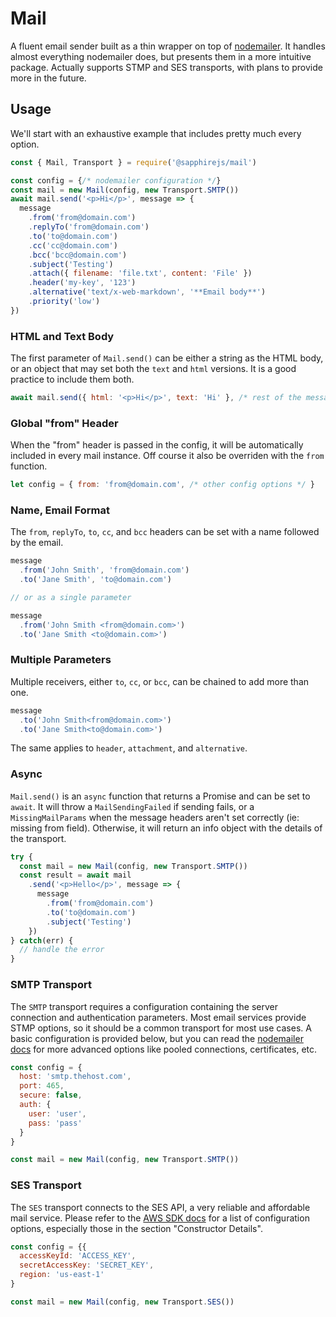 # Mail

A fluent email sender built as a thin wrapper on top of [nodemailer](https://github.com/nodemailer/nodemailer). It handles almost everything nodemailer does, but presents them in a more intuitive package. Actually supports STMP and SES transports, with plans to provide more in the future.

## Usage

We'll start with an exhaustive example that includes pretty much every option.

```javascript
const { Mail, Transport } = require('@sapphirejs/mail')

const config = {/* nodemailer configuration */}
const mail = new Mail(config, new Transport.SMTP())
await mail.send('<p>Hi</p>', message => {
  message
    .from('from@domain.com')
    .replyTo('from@domain.com')
    .to('to@domain.com')
    .cc('cc@domain.com')
    .bcc('bcc@domain.com')
    .subject('Testing')
    .attach({ filename: 'file.txt', content: 'File' })
    .header('my-key', '123')
    .alternative('text/x-web-markdown', '**Email body**')
    .priority('low')
})
```

### HTML and Text Body

The first parameter of `Mail.send()` can be either a string as the HTML body, or an object that may set both the `text` and `html` versions. It is a good practice to include them both.

```javascript
await mail.send({ html: '<p>Hi</p>', text: 'Hi' }, /* rest of the message */)
```

### Global "from" Header

When the "from" header is passed in the config, it will be automatically included in every mail instance. Off course it also be overriden with the `from` function.

```javascript
let config = { from: 'from@domain.com', /* other config options */ }
```

### Name, Email Format

The `from`, `replyTo`, `to`, `cc`, and `bcc` headers can be set with a name followed by the email.

```javascript
message
  .from('John Smith', 'from@domain.com')
  .to('Jane Smith', 'to@domain.com')

// or as a single parameter

message
  .from('John Smith <from@domain.com>')
  .to('Jane Smith <to@domain.com>')
```

### Multiple Parameters

Multiple receivers, either `to`, `cc`, or `bcc`, can be chained to add more than one.

```javascript
message
  .to('John Smith<from@domain.com>')
  .to('Jane Smith<to@domain.com>')
```

The same applies to `header`, `attachment`, and `alternative`.

### Async

`Mail.send()` is an `async` function that returns a Promise and can be set to `await`. It will throw a `MailSendingFailed` if sending fails, or a `MissingMailParams` when the message headers aren't set correctly (ie: missing from field). Otherwise, it will return an info object with the details of the transport.

```javascript
try {
  const mail = new Mail(config, new Transport.SMTP())
  const result = await mail
    .send('<p>Hello</p>', message => {
      message
        .from('from@domain.com')
        .to('to@domain.com')
        .subject('Testing')
    })
} catch(err) {
  // handle the error
}
```

### SMTP Transport

The `SMTP` transport requires a configuration containing the server connection and authentication parameters. Most email services provide STMP options, so it should be a common transport for most use cases. A basic configuration is provided below, but you can read the [nodemailer docs](https://nodemailer.com/smtp/) for more advanced options like pooled connections, certificates, etc.

```javascript
const config = {
  host: 'smtp.thehost.com',
  port: 465,
  secure: false,
  auth: {
    user: 'user',
    pass: 'pass'
  }
}

const mail = new Mail(config, new Transport.SMTP())
```

### SES Transport

The `SES` transport connects to the SES API, a very reliable and affordable mail service. Please refer to the [AWS SDK docs](https://docs.aws.amazon.com/AWSJavaScriptSDK/latest/AWS/Config.html) for a list of configuration options, especially those in the section "Constructor Details".

```javascript
const config = {{
  accessKeyId: 'ACCESS_KEY',
  secretAccessKey: 'SECRET_KEY',
  region: 'us-east-1'
}

const mail = new Mail(config, new Transport.SES())
```
